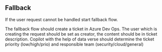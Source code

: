 ## Fallback

If the user request cannot be handled start fallback flow.

The fallback flow should create a ticket in Azure Dev Ops. The user which is creating the request should be set as creator, the content should be in ticket description. Copilot with the help of data verse should determine the ticket priority (low/high/prio) and responsible team (security/cloud/general)